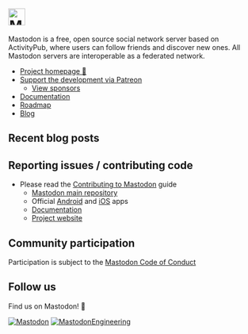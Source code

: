 <h1><picture>
  <source media="(prefers-color-scheme: dark)" srcset="https://raw.githubusercontent.com/mastodon/mastodon/main/lib/assets/wordmark.dark.png">
  <source media="(prefers-color-scheme: light)" srcset="https://raw.githubusercontent.com/mastodon/mastodon/main/lib/assets/wordmark.light.png">
  <img alt="Mastodon" src="https://github.com/mastodon/mastodon/raw/mainlib/assets/wordmark.light.png?raw=true" height="34">
</picture></h1>

Mastodon is a free, open source social network server based on ActivityPub, where users can follow friends and discover new ones. All Mastodon servers are interoperable as a federated network.

- [Project homepage 🐘](https://joinmastodon.org)
- [Support the development via Patreon](https://www.patreon.com/mastodon)
  - [View sponsors](https://joinmastodon.org/sponsors)
- [Documentation](https://docs.joinmastodon.org)
- [Roadmap](https://joinmastodon.org/roadmap)
- [Blog](https://blog.joinmastodon.org)

## Recent blog posts

<!-- BLOG-POST-LIST:START -->
<!-- BLOG-POST-LIST:END -->

## Reporting issues / contributing code

- Please read the [Contributing to Mastodon](https://github.com/mastodon/.github/blob/main/CONTRIBUTING.md) guide
  - [Mastodon main repository](https://github.com/mastodon/mastodon/issues)
  - Official [Android](https://github.com/mastodon/mastodon-android/issues) and [iOS](https://github.com/mastodon/mastodon-ios/issues) apps
  - [Documentation](https://github.com/mastodon/documentation/issues)
  - [Project website](https://github.com/mastodon/joinmastodon/issues)

## Community participation

Participation is subject to the [Mastodon Code of Conduct](https://github.com/mastodon/.github/blob/main/CODE_OF_CONDUCT.md)

## Follow us

Find us on Mastodon! 🙂

[![Mastodon](https://img.shields.io/badge/Mastodon%20-%231DA1F2.svg?&style=flat-square&logo=mastodon&logoColor=white&color=6364FF)](https://mastodon.social/@mastodon) [![MastodonEngineering](https://img.shields.io/badge/MastodonEngineering%20-%231DA1F2.svg?&style=flat-square&logo=mastodon&logoColor=white&color=6364FF)](https://mastodon.social/@MastodonEngineering)

